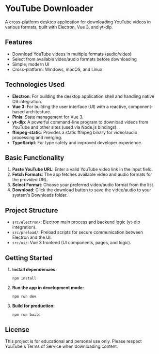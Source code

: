 # YouTube Downloader

A cross-platform desktop application for downloading YouTube videos in various formats, built with Electron, Vue 3, and yt-dlp.

## Features

- Download YouTube videos in multiple formats (audio/video)
- Select from available video/audio formats before downloading
- Simple, modern UI
- Cross-platform: Windows, macOS, and Linux

## Technologies Used

- **Electron**: For building the desktop application shell and handling native OS integration.
- **Vue 3**: For building the user interface (UI) with a reactive, component-based architecture.
- **Pinia**: State management for Vue 3.
- **yt-dlp**: A powerful command-line program to download videos from YouTube and other sites (used via Node.js bindings).
- **ffmpeg-static**: Provides a static ffmpeg binary for video/audio processing and merging.
- **TypeScript**: For type safety and improved developer experience.

## Basic Functionality

1. **Paste YouTube URL**: Enter a valid YouTube video link in the input field.
2. **Fetch Formats**: The app fetches available video and audio formats for the provided URL.
3. **Select Format**: Choose your preferred video/audio format from the list.
4. **Download**: Click the download button to save the video/audio to your system's Downloads folder.

## Project Structure

- `src/electron/`: Electron main process and backend logic (yt-dlp integration).
- `src/preload/`: Preload scripts for secure communication between Electron and the UI.
- `src/ui/`: Vue 3 frontend (UI components, pages, and logic).

## Getting Started

1. **Install dependencies:**
   ```bash
   npm install
   ```
2. **Run the app in development mode:**
   ```bash
   npm run dev
   ```
3. **Build for production:**
   ```bash
   npm run build
   ```

## License

This project is for educational and personal use only. Please respect YouTube's Terms of Service when downloading content.

